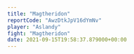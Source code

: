 ```yaml
---
title: "Magtheridon"
reportCode: "AwzDtkJpV16dYmNv"
player: "Aslandy"
fight: "Magtheridon"
date: 2021-09-15T19:58:37.879000+00:00
---
```

